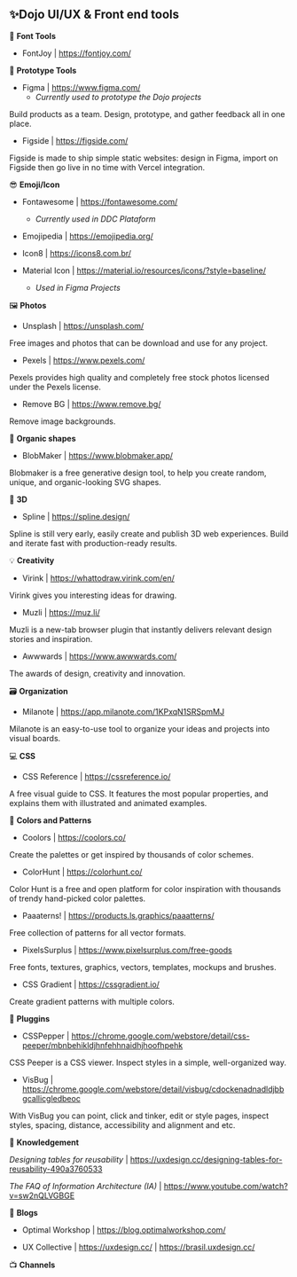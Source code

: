 ## ✨**Dojo UI/UX & Front end tools**

🧰 **Font Tools**

- FontJoy | https://fontjoy.com/


📐  **Prototype Tools**

- Figma | https://www.figma.com/
  - _Currently used to prototype the Dojo projects_
  
Build products as a team. Design, prototype, and gather feedback all in one place.

- Figside | https://figside.com/

Figside is made to ship simple static websites: design in Figma, import on Figside then go live in no time with Vercel integration.

😎  **Emoji/Icon**

- Fontawesome | https://fontawesome.com/
  - _Currently used in DDC Plataform_

- Emojipedia | https://emojipedia.org/

- Icon8 | https://icons8.com.br/

- Material Icon | https://material.io/resources/icons/?style=baseline/
  - _Used in Figma Projects_


 🖼️ **Photos**
 - Unsplash | https://unsplash.com/
 
 Free images and photos that can be download and use for any project.

- Pexels | https://www.pexels.com/

Pexels provides high quality and completely free stock photos licensed under the Pexels license.

 - Remove BG | https://www.remove.bg/
 
 Remove image backgrounds.
 
 
 🥑 **Organic shapes**
 
 - BlobMaker | https://www.blobmaker.app/
 
 Blobmaker is a free generative design tool, to help you create random, unique, and organic-looking SVG shapes.
 
 
 🌈 **3D**
 
 - Spline | https://spline.design/
 
 Spline is still very early, easily create and publish 3D web experiences. Build and iterate fast with production-ready results.
 
 
 💡 **Creativity**
 
 - Virink | https://whattodraw.virink.com/en/
 
 Virink gives you interesting ideas for drawing.
 
 - Muzli | https://muz.li/
 
 Muzli is a new-tab browser plugin that instantly delivers relevant design stories and inspiration.
 
 - Awwwards | https://www.awwwards.com/
  
 The awards of design, creativity and innovation.

 🗃️ **Organization**
 
 - Milanote | https://app.milanote.com/1KPxqN1SRSpmMJ
 
 Milanote is an easy-to-use tool to organize your ideas and projects into visual boards.
 
 💻 **CSS**
 
 - CSS Reference | https://cssreference.io/
 
 A free visual guide to CSS. It features the most popular properties, and explains them with illustrated and animated examples.
 
 🦄 **Colors and Patterns**
 
 - Coolors | https://coolors.co/
 
 Create the palettes or get inspired by thousands of color schemes.
 
 - ColorHunt | https://colorhunt.co/
  
 Color Hunt is a free and open platform for color inspiration with thousands of trendy hand-picked color palettes.
 
 - Paaaterns! | https://products.ls.graphics/paaatterns/
 
 Free collection of patterns for all vector formats.
 
 - PixelsSurplus | https://www.pixelsurplus.com/free-goods
 
 Free fonts, textures, graphics, vectors, templates, mockups and brushes.
 
 - CSS Gradient | https://cssgradient.io/
 
 Create gradient patterns with multiple colors.
 
  🔌 **Pluggins**
  
  - CSSPepper | https://chrome.google.com/webstore/detail/css-peeper/mbnbehikldjhnfehhnaidhjhoofhpehk
  
  CSS Peeper is a CSS viewer. Inspect styles in a simple, well-organized way.
  
  - VisBug | https://chrome.google.com/webstore/detail/visbug/cdockenadnadldjbbgcallicgledbeoc
  
  With VisBug you can point, click and tinker, edit or style pages, inspect styles, spacing, distance, accessibility and alignment and etc.
  
 🧠 **Knowledgement**
  
  _Designing tables for reusability_ | https://uxdesign.cc/designing-tables-for-reusability-490a3760533
  
  _The FAQ of Information Architecture (IA)_ | https://www.youtube.com/watch?v=sw2nQLVGBGE
 
  📰 **Blogs**
  - Optimal Workshop | https://blog.optimalworkshop.com/
  
  - UX Collective | https://uxdesign.cc/ | https://brasil.uxdesign.cc/
  
  📺 **Channels**
